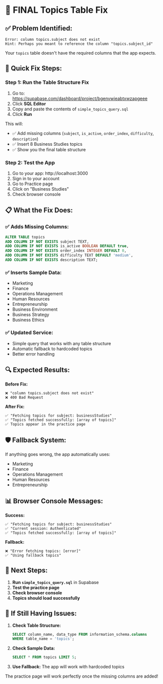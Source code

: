 # 🎯 FINAL Topics Table Fix

## ✅ **Problem Identified:**
```
Error: column topics.subject does not exist
Hint: Perhaps you meant to reference the column "topics.subject_id"
```

Your `topics` table doesn't have the required columns that the app expects.

## 🚀 **Quick Fix Steps:**

### Step 1: Run the Table Structure Fix
1. Go to: https://supabase.com/dashboard/project/bgenvwieabtxwzapgeee
2. Click **SQL Editor**
3. Copy and paste the contents of `simple_topics_query.sql`
4. Click **Run**

This will:
- ✅ Add missing columns (`subject`, `is_active`, `order_index`, `difficulty`, `description`)
- ✅ Insert 8 Business Studies topics
- ✅ Show you the final table structure

### Step 2: Test the App
1. Go to your app: http://localhost:3000
2. Sign in to your account
3. Go to Practice page
4. Click on "Business Studies"
5. Check browser console

## 📋 **What the Fix Does:**

### ✅ **Adds Missing Columns:**
```sql
ALTER TABLE topics 
ADD COLUMN IF NOT EXISTS subject TEXT,
ADD COLUMN IF NOT EXISTS is_active BOOLEAN DEFAULT true,
ADD COLUMN IF NOT EXISTS order_index INTEGER DEFAULT 0,
ADD COLUMN IF NOT EXISTS difficulty TEXT DEFAULT 'medium',
ADD COLUMN IF NOT EXISTS description TEXT;
```

### ✅ **Inserts Sample Data:**
- Marketing
- Finance
- Operations Management
- Human Resources
- Entrepreneurship
- Business Environment
- Business Strategy
- Business Ethics

### ✅ **Updated Service:**
- Simple query that works with any table structure
- Automatic fallback to hardcoded topics
- Better error handling

## 🔍 **Expected Results:**

**Before Fix:**
```
❌ "column topics.subject does not exist"
❌ 400 Bad Request
```

**After Fix:**
```
✅ "Fetching topics for subject: businessStudies"
✅ "Topics fetched successfully: [array of topics]"
✅ Topics appear in the practice page
```

## 🛡️ **Fallback System:**

If anything goes wrong, the app automatically uses:
- Marketing
- Finance
- Operations Management
- Human Resources
- Entrepreneurship

## 📊 **Browser Console Messages:**

**Success:**
```
✅ "Fetching topics for subject: businessStudies"
✅ "Current session: Authenticated"
✅ "Topics fetched successfully: [array of topics]"
```

**Fallback:**
```
❌ "Error fetching topics: [error]"
✅ "Using fallback topics"
```

## 🎯 **Next Steps:**

1. **Run `simple_topics_query.sql`** in Supabase
2. **Test the practice page**
3. **Check browser console**
4. **Topics should load successfully**

## 🔧 **If Still Having Issues:**

1. **Check Table Structure:**
   ```sql
   SELECT column_name, data_type FROM information_schema.columns 
   WHERE table_name = 'topics';
   ```

2. **Check Sample Data:**
   ```sql
   SELECT * FROM topics LIMIT 5;
   ```

3. **Use Fallback:** The app will work with hardcoded topics

The practice page will work perfectly once the missing columns are added!

































